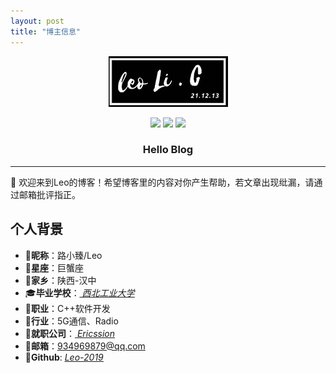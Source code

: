```yaml
---
layout: post
title: "博主信息"
---
```


<p align="center">
<a href="https://github.com/Leo-2019" target="_blank">
	<img src="https://github.com/Leo-2019/Picture/blob/main/pictures/logo/square_mid.jpg?raw=true" width=""/>
</a>
</p>

<p align="center">
  <a href="https://leo-2019.github.io/"><img src="https://img.shields.io/badge/Author-Leo-blue.svg"></a>
  <a href="https://www.ericsson.com"><img src="https://img.shields.io/badge/company-Ericssion-brightgreen.svg"></a>
  <a href="https://internal.ericsson.com/org/31580708?unit=31580708"><img src="https://img.shields.io/badge/Unit-RPCN_SWD_APP4-red.svg"></a>
</p>

<h3 align="center">Hello Blog</h3>

---

👏 欢迎来到Leo的博客！希望博客里的内容对你产生帮助，若文章出现纰漏，请通过邮箱批评指正。

## 个人背景

* 👤**昵称**：路小臻/Leo
* 🦞**星座**：巨蟹座
* 💒**家乡**：陕西-汉中
* 🎓**毕业学校**：[*<u> 西北工业大学 </u>*](https://www.nwpu.edu.cn/)
* 🤵**职业**：C++软件开发
* 🗼**行业**：5G通信、Radio
* 🏰**就职公司**：[*<u> Ericssion </u>*](https://www.ericsson.com/zh-cn/about-us/company-facts/ericsson-worldwide/china)
* 📧**邮箱**：934969879@qq.com
* 🔗**Github**:  [*<u> Leo-2019 </u>*](https://github.com/Leo-2019)
